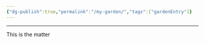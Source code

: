 ```yaml
---
{"dg-publish":true,"permalink":"/my-garden/","tags":["gardenEntry"]}
---
```


---

This is the matter